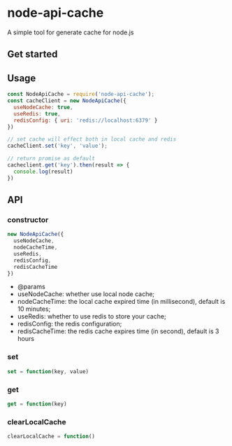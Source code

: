 # node-api-cache

A simple tool for generate cache for node.js

## Get started

## Usage

```javascript
const NodeApiCache = require('node-api-cache');
const cacheClient = new NodeApiCache({
  useNodeCache: true, 
  useRedis: true, 
  redisConfig: { uri: 'redis://localhost:6379' }
})

// set cache will effect both in local cache and redis
cacheClient.set('key', 'value');

// return promise as default
cacheclient.get('key').then(result => {
  console.log(result)
})
```

## API

### constructor

```javascript
new NodeApiCache({
  useNodeCache,
  nodeCacheTime,
  useRedis,
  redisConfig,
  redisCacheTime
})
```
* @params
* useNodeCache: whether use local node cache;
* nodeCacheTime: the local cache expired time (in millisecond), default is 10 minutes;
* useRedis: whether to use redis to store your cache;
* redisConfig: the redis configuration;
* redisCacheTime: the redis cache expires time (in second), default is 3 hours

### set 

```javascript
set = function(key, value)
```


### get

```javascript
get = function(key)
```

### clearLocalCache
```javascript
clearLocalCache = function()
```

